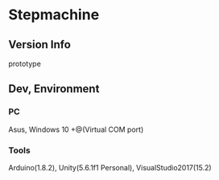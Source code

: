 # Stepmachine
## Version Info
prototype

## Dev, Environment
### PC
Asus, Windows 10 +@(Virtual COM port)

### Tools 
Arduino(1.8.2), Unity(5.6.1f1 Personal), VisualStudio2017(15.2)
